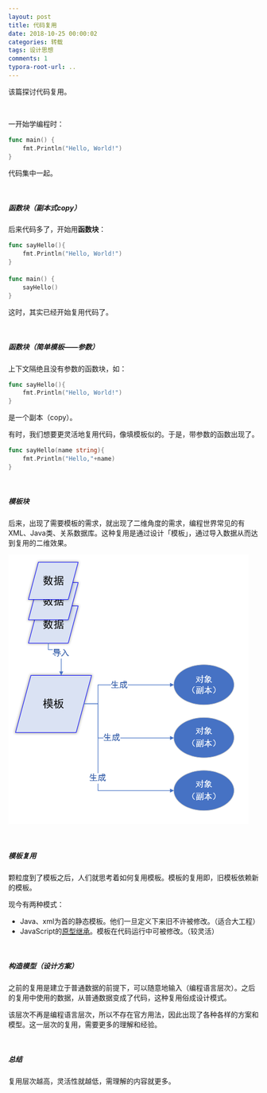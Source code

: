 ```yaml
---
layout: post
title: 代码复用
date: 2018-10-25 00:00:02
categories: 转载
tags: 设计思想
comments: 1
typora-root-url: ..
---
```





该篇探讨代码复用。

<br>

一开始学编程时：

```go
func main() {
    fmt.Println("Hello, World!")
}
```

代码集中一起。

<br>

##### 函数块（副本式copy）

后来代码多了，开始用**函数块**：

```go
func sayHello(){
    fmt.Println("Hello, World!")
}

func main() {
    sayHello()
}
```

这时，其实已经开始复用代码了。

<br>

##### 函数块（简单模板——参数）

上下文隔绝且没有参数的函数块，如：

```go
func sayHello(){
    fmt.Println("Hello, World!")
}
```

是一个副本（copy）。

有时，我们想要更灵活地复用代码，像填模板似的。于是，带参数的函数出现了。

```go
func sayHello(name string){
    fmt.Println("Hello,"+name)
}
```

<br>

##### 模板块

后来，出现了需要模板的需求，就出现了二维角度的需求，编程世界常见的有XML、Java类、关系数据库。这种复用是通过设计「模板」，通过导入数据从而达到复用的二维效果。

![1540481385368](/assets/blog_res/1540481385368.png)

<br>

##### 模板复用

颗粒度到了模板之后，人们就思考着如何复用模板。模板的复用即，旧模板依赖新的模板。

现今有两种模式：

- Java、xml为首的静态模板。他们一旦定义下来旧不许被修改。（适合大工程）
- JavaScript的[原型继承](http://www.ruanyifeng.com/blog/2011/06/designing_ideas_of_inheritance_mechanism_in_javascript.html)。模板在代码运行中可被修改。（较灵活）

<br>

##### 构造模型（设计方案）

之前的复用是建立于普通数据的前提下，可以随意地输入（编程语言层次）。之后的复用中使用的数据，从普通数据变成了代码，这种复用俗成设计模式。

该层次不再是编程语言层次，所以不存在官方用法，因此出现了各种各样的方案和模型。这一层次的复用，需要更多的理解和经验。

<br>

##### 总结

复用层次越高，灵活性就越低，需理解的内容就更多。

